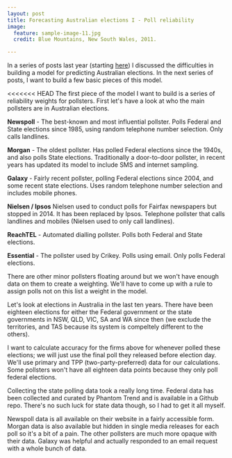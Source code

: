 ```yaml
---
layout: post
title: Forecasting Australian elections I - Poll reliability
image:
  feature: sample-image-11.jpg
  credit: Blue Mountains, New South Wales, 2011. 

---
```


In a series of posts last year (starting [here](http://www.clintonboys.com/aus-election-model-1/)) I discussed the difficulties in building a model for predicting Australian elections. In the next series of posts, I want to build a few basic pieces of this model. 

<<<<<<< HEAD
The first piece of the model I want to build is a series of reliability weights for pollsters. First let's have a look at who the main pollsters are in Australian elections.

**Newspoll** - The best-known and most influential pollster. Polls Federal and State elections since 1985, using random telephone number selection. Only calls landlines. 

**Morgan** - The oldest pollster. Has polled Federal elections since the 1940s, and also polls State elections. Traditionally a door-to-door pollster, in recent years has updated its model to include SMS and internet sampling. 

**Galaxy** - Fairly recent pollster, polling Federal elections since 2004, and some recent state elections. Uses random telephone number selection and includes mobile phones. 

**Nielsen / Ipsos** Nielsen used to conduct polls for Fairfax newspapers but stopped in 2014. It has been replaced by Ipsos. Telephone pollster that calls landlines and mobiles (Nielsen used to only call landlines).  

**ReachTEL** - Automated dialling pollster. Polls both Federal and State elections. 

**Essential** - The pollster used by Crikey. Polls using email. Only polls Federal elections. 

There are other minor pollsters floating around but we won't have enough data on them to create a weighting. We'll have to come up with a rule to assign polls not on this list a weight in the model.

Let's look at elections in Australia in the last ten years. There have been eighteen elections for either the Federal government or the state governments in NSW, QLD, VIC, SA and WA since then (we exclude the territories, and TAS because its system is compeltely different to the others).

I want to calculate accuracy for the firms above for whenever polled these elections; we will just use the final poll they released before election day. We'll use primary and TPP (two-party-preferred) data for our calculations. Some pollsters won't have all eighteen data points because they only poll federal elections. 

Collecting the state polling data took a really long time. Federal data has been collected and curated by Phantom Trend and is available in a Github repo. There's no such luck for state data though, so I had to get it all myself. 

Newspoll data is all available on their website in a fairly accessible form. Morgan data is also available but hidden in single media releases for each poll so it's a bit of a pain. The other pollsters are much more opaque with their data. Galaxy was helpful and actually responded to an email request with a whole bunch of data. 